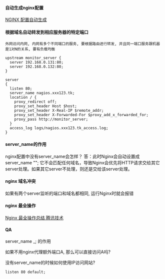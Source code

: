 
#### 自动生成nginx配置
[NGINX 配置自动生成](https://www.digitalocean.com/community/tools/nginx?global.app.lang=zhCN)



#### 根据域名自动转发到相应服务器的特定端口

    外网访问内网, 内网有多个不同端口的服务, 要根据路由进行转发, 并且同一端口服务跟机器是1对N的关系, 要有负载均衡

~~~
upstream monitor_server {
  server 192.168.0.131:80;
  server 192.168.0.132:80;
}

server
{
  listen 80;
  server_name nagios.xxx123.tk;
  location / {
    proxy_redirect off;
    proxy_set_header Host $host;
    proxy_set_header X-Real-IP $remote_addr;
    proxy_set_header X-Forwarded-For $proxy_add_x_forwarded_for;
    proxy_pass http://monitor_server;
  }
  access_log logs/nagios.xxx123.tk_access.log;
}
~~~

#### server_name的作用
nginx配置中没有server_name会怎样？
答：此时Nginx会自动设置成 server_name ""; 它不会匹配任何域名，导致Nginx会优先将HTTP请求交给其它server处理。如果其它server不处理，则还是交给该server处理。

#### nginx 域名冲突

如果有两个server监听的端口和域名都相同, 运行Nginx时就会报错

#### nginx 最全操作
[Nginx 最全操作总结 腾讯技术](https://zhuanlan.zhihu.com/p/384752564)

#### QA
server_name _; 的作用

如果不用nginx代理额外端口A, 那么可以直接访问A吗?

没有server_name的时候如何使用IP访问网站?  

    listen 80 default;

